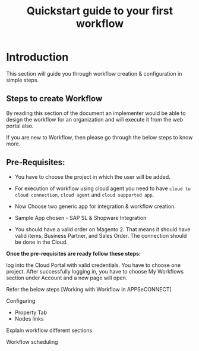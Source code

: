 ﻿---
title: "Quickstart guide to your first workflow"
toc: true
tag: developers
category: "Workflow"
---

# Introduction

This section will guide you through workflow creation & configuration in simple steps.

## Steps to create Workflow

By reading this section of the document an implementer would be able to design the workflow for an organization and will execute it from the web portal also. 

If you are new to Workflow, then please go through the below steps to know more.


## Pre-Requisites: 

* You have to choose the project in which the user will be added.

* For execution of workflow using cloud agent you need to have `cloud to cloud connection`, `cloud agent` and `cloud supported app`.

* Now Choose two generic app for integration & workflow creation.

* Sample App chosen - SAP SL & Shopware Integration

* You should have a valid order on Magento 2. That means it should have valid items, Business Partner, and Sales Order.
The connection should be done in the Cloud.

**Once the pre-requisites are ready follow these steps:**

 log into the Cloud Portal with valid credentials.
You have to choose one project.
After successfully logging in, you have to choose My Workflows section under Account and a new page will open.

Refer the below steps [Working with Workflow in APPSeCONNECT] 
[^structure]: See [**Structure** page]({{ "/_posts/Workflow-Management/2018-08-14-overview" | absolute_url }}) 

Configuring 

- Property Tab
- Nodes links

Explain workflow different sections

Workflow scheduling